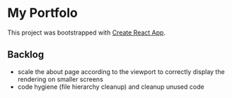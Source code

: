 # My Portfolo

This project was bootstrapped with [Create React App](https://github.com/facebook/create-react-app).

## Backlog
- scale the about page according to the viewport to correctly display the rendering on smaller screens
- code hygiene (file hierarchy cleanup) and cleanup unused code



